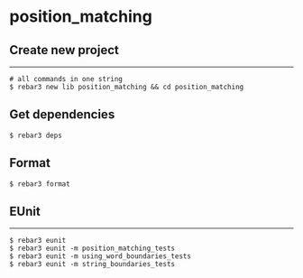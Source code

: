 position_matching
=====

## Create new project

----	
	
	# all commands in one string
	$ rebar3 new lib position_matching && cd position_matching
	
## Get dependencies
	$ rebar3 deps	

## Format
	$ rebar3 format
	
## EUnit
-----
	$ rebar3 eunit
	$ rebar3 eunit -m position_matching_tests
	$ rebar3 eunit -m using_word_boundaries_tests
	$ rebar3 eunit -m string_boundaries_tests
